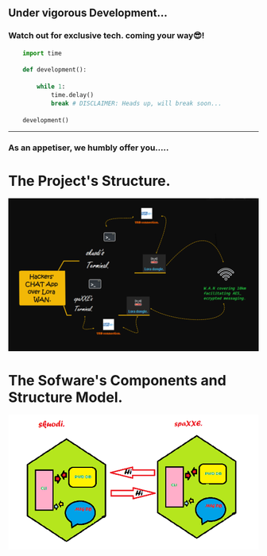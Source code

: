 ## Under vigorous Development...

### Watch out for exclusive tech. coming your way😎!

```py
    import time 

    def development():
        
        while 1:
            time.delay()
            break # DISCLAIMER: Heads up, will break soon...

    development()
```
***



### As an appetiser, we humbly offer you.....

# The Project's Structure.

![Alt text](https://github.com/spaXXE/Hackers-Chat-App-over-Lora-W.A.N/blob/Main/Images/Project's%20Structure%20Mindmap.png)

# The Sofware's Components and Structure Model.

![Alt text](https://github.com/spaXXE/Hackers-Chat-App-over-Lora-W.A.N/blob/Main/Images/Software's%20Components%20and%20Structure%20Model.png)
